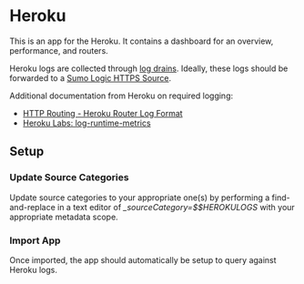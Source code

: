 # Heroku

This is an app for the Heroku. It contains a dashboard for an overview, performance, and routers. 

Heroku logs are collected through [log drains](https://devcenter.heroku.com/articles/log-drains). Ideally, these logs should be forwarded to a [Sumo Logic HTTPS Source](https://help.sumologic.com/Send-Data/Sources/02Sources-for-Hosted-Collectors/HTTP-Source). 

Additional documentation from Heroku on required logging:

* [HTTP Routing - Heroku Router Log Format](https://devcenter.heroku.com/articles/http-routing#heroku-router-log-format)
* [Heroku Labs: log-runtime-metrics](https://devcenter.heroku.com/articles/log-runtime-metrics)


## Setup

### Update Source Categories

Update source categories to your appropriate one(s) by performing a find-and-replace in a text editor of *\_sourceCategory=$$HEROKULOGS* with your appropriate metadata scope.

### Import App

Once imported, the app should automatically be setup to query against Heroku logs. 